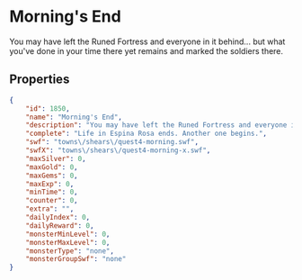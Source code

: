# Morning's End

You may have left the Runed Fortress and everyone in it behind... but what you've done in your time there yet remains and marked the soldiers there.

## Properties

```json
{
    "id": 1850,
    "name": "Morning's End",
    "description": "You may have left the Runed Fortress and everyone in it behind... but what you've done in your time there yet remains and marked the soldiers there.",
    "complete": "Life in Espina Rosa ends. Another one begins.",
    "swf": "towns\/shears\/quest4-morning.swf",
    "swfX": "towns\/shears\/quest4-morning-x.swf",
    "maxSilver": 0,
    "maxGold": 0,
    "maxGems": 0,
    "maxExp": 0,
    "minTime": 0,
    "counter": 0,
    "extra": "",
    "dailyIndex": 0,
    "dailyReward": 0,
    "monsterMinLevel": 0,
    "monsterMaxLevel": 0,
    "monsterType": "none",
    "monsterGroupSwf": "none"
}
```

